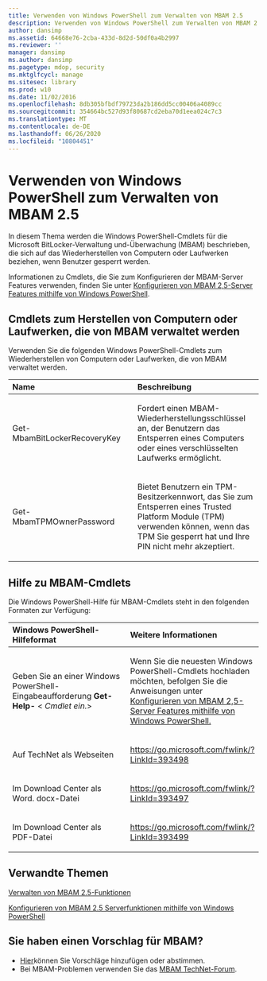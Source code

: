 ```yaml
---
title: Verwenden von Windows PowerShell zum Verwalten von MBAM 2.5
description: Verwenden von Windows PowerShell zum Verwalten von MBAM 2.5
author: dansimp
ms.assetid: 64668e76-2cba-433d-8d2d-50df0a4b2997
ms.reviewer: ''
manager: dansimp
ms.author: dansimp
ms.pagetype: mdop, security
ms.mktglfcycl: manage
ms.sitesec: library
ms.prod: w10
ms.date: 11/02/2016
ms.openlocfilehash: 8db305bfbdf79723da2b186dd5cc00406a4089cc
ms.sourcegitcommit: 354664bc527d93f80687cd2eba70d1eea024c7c3
ms.translationtype: MT
ms.contentlocale: de-DE
ms.lasthandoff: 06/26/2020
ms.locfileid: "10804451"
---
```

# Verwenden von Windows PowerShell zum Verwalten von MBAM 2.5


In diesem Thema werden die Windows PowerShell-Cmdlets für die Microsoft BitLocker-Verwaltung und-Überwachung (MBAM) beschrieben, die sich auf das Wiederherstellen von Computern oder Laufwerken beziehen, wenn Benutzer gesperrt werden.

Informationen zu Cmdlets, die Sie zum Konfigurieren der MBAM-Server Features verwenden, finden Sie unter [Konfigurieren von MBAM 2,5-Server Features mithilfe von Windows PowerShell](configuring-mbam-25-server-features-by-using-windows-powershell.md).

## <a href="" id="cmdlets-for-recovering-computers-or-drives-that-are-managed-by-mbam-"></a>Cmdlets zum Herstellen von Computern oder Laufwerken, die von MBAM verwaltet werden


Verwenden Sie die folgenden Windows PowerShell-Cmdlets zum Wiederherstellen von Computern oder Laufwerken, die von MBAM verwaltet werden.

<table>
<colgroup>
<col width="50%" />
<col width="50%" />
</colgroup>
<thead>
<tr class="header">
<th align="left">Name</th>
<th align="left">Beschreibung</th>
</tr>
</thead>
<tbody>
<tr class="odd">
<td align="left"><p>Get-MbamBitLockerRecoveryKey</p></td>
<td align="left"><p>Fordert einen MBAM-Wiederherstellungsschlüssel an, der Benutzern das Entsperren eines Computers oder eines verschlüsselten Laufwerks ermöglicht.</p></td>
</tr>
<tr class="even">
<td align="left"><p>Get-MbamTPMOwnerPassword</p></td>
<td align="left"><p>Bietet Benutzern ein TPM-Besitzerkennwort, das Sie zum Entsperren eines Trusted Platform Module (TPM) verwenden können, wenn das TPM Sie gesperrt hat und Ihre PIN nicht mehr akzeptiert.</p></td>
</tr>
</tbody>
</table>

 

## <a href="" id="---------mbam-cmdlet-help"></a> Hilfe zu MBAM-Cmdlets


Die Windows PowerShell-Hilfe für MBAM-Cmdlets steht in den folgenden Formaten zur Verfügung:

<table>
<colgroup>
<col width="50%" />
<col width="50%" />
</colgroup>
<thead>
<tr class="header">
<th align="left">Windows PowerShell-Hilfeformat</th>
<th align="left">Weitere Informationen</th>
</tr>
</thead>
<tbody>
<tr class="odd">
<td align="left"><p>Geben Sie an einer Windows PowerShell-Eingabeaufforderung <strong> Get-Help- </strong> &lt; <em> Cmdlet ein.</em>&gt;</p></td>
<td align="left"><p>Wenn Sie die neuesten Windows PowerShell-Cmdlets hochladen möchten, befolgen Sie die Anweisungen unter <a href="configuring-mbam-25-server-features-by-using-windows-powershell.md" data-raw-source="[Configuring MBAM 2.5 Server Features by Using Windows PowerShell](configuring-mbam-25-server-features-by-using-windows-powershell.md)"> Konfigurieren von MBAM 2,5-Server Features mithilfe von Windows PowerShell.</a></p></td>
</tr>
<tr class="even">
<td align="left"><p>Auf TechNet als Webseiten</p></td>
<td align="left"><p><a href="https://go.microsoft.com/fwlink/?LinkId=393498" data-raw-source="https://go.microsoft.com/fwlink/?LinkId=393498">https://go.microsoft.com/fwlink/?LinkId=393498</a></p></td>
</tr>
<tr class="odd">
<td align="left"><p>Im Download Center als Word. docx-Datei</p></td>
<td align="left"><p><a href="https://go.microsoft.com/fwlink/?LinkId=393497" data-raw-source="https://go.microsoft.com/fwlink/?LinkId=393497">https://go.microsoft.com/fwlink/?LinkId=393497</a></p></td>
</tr>
<tr class="even">
<td align="left"><p>Im Download Center als PDF-Datei</p></td>
<td align="left"><p><a href="https://go.microsoft.com/fwlink/?LinkId=393499" data-raw-source="https://go.microsoft.com/fwlink/?LinkId=393499">https://go.microsoft.com/fwlink/?LinkId=393499</a></p></td>
</tr>
</tbody>
</table>

 



## Verwandte Themen


[Verwalten von MBAM 2.5-Funktionen](administering-mbam-25-features.md)

[Konfigurieren von MBAM 2.5 Serverfunktionen mithilfe von Windows PowerShell](configuring-mbam-25-server-features-by-using-windows-powershell.md)

 

## Sie haben einen Vorschlag für MBAM?
- [Hier](http://mbam.uservoice.com/forums/268571-microsoft-bitlocker-administration-and-monitoring)können Sie Vorschläge hinzufügen oder abstimmen. 
- Bei MBAM-Problemen verwenden Sie das [MBAM TechNet-Forum](https://social.technet.microsoft.com/Forums/home?forum=mdopmbam). 






